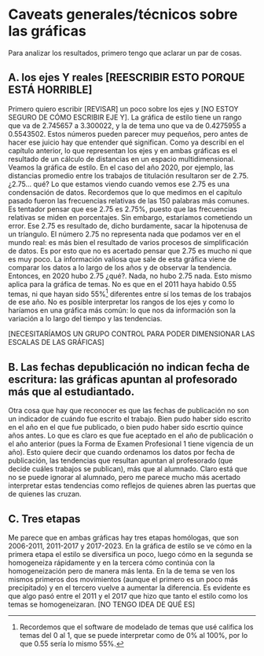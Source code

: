 # Caveats generales/técnicos sobre las gráficas
Para analizar los resultados, primero tengo que aclarar un par de cosas.
## A. los ejes Y reales [REESCRIBIR ESTO PORQUE ESTÁ HORRIBLE]
Primero quiero escribir [REVISAR] un poco sobre los ejes y [NO ESTOY SEGURO DE CÓMO ESCRIBIR EJE Y]. La gráfica de estilo tiene un rango que va de 2.745657 a 3.300022, y la de tema uno que va de 0.4275955 a 0.5543502. Estos números pueden parecer muy pequeños, pero antes de hacer ese juicio hay que entender qué significan. Como ya describí en el capítulo anterior, lo que representan los ejes y en ambas gráficas es el resultado de un cálculo de distancias en un espacio multidimensional. Veamos la gráfica de estilo. En el caso del año 2020, por ejemplo, las distancias promedio entre los trabajos de titulación resultaron ser de 2.75. ¿2.75... qué? Lo que estamos viendo cuando vemos ese 2.75 es una condensación de datos. Recordemos que lo que medimos en el capítulo pasado fueron las frecuencias relativas de las 150 palabras más comunes. Es tentador pensar que ese 2.75 es 2.75%, puesto que las frecuencias relativas se miden en porcentajes. Sin embargo, estaríamos cometiendo un error. Ese 2.75 es resultado de, dicho burdamente, sacar la hipotenusa de un tríangulo. El número 2.75 no representa nada que podamos ver en el mundo real: es más bien el resultado de varios procesos de simplificación de datos. Es por esto que no es acertado pensar que 2.75 es mucho ni que es muy poco. La información valiosa que sale de esta gráfica viene de comparar los datos a lo largo de los años y de observar la tendencia. Entonces, en 2020 hubo 2.75 ¿qué?. Nada, no hubo 2.75 nada. Esto mismo aplica para la gráfica de temas. No es que en el 2011 haya habido 0.55 temas, ni que hayan sido 55%[^1] diferentes entre sí los temas de los trabajos de ese año. No es posible interpretar los rangos de los ejes y como lo haríamos en una gráfica más común: lo que nos da información son la variación a lo largo del tiempo y las tendencias.

[NECESITARÍAMOS UN GRUPO CONTROL PARA PODER DIMENSIONAR LAS ESCALAS DE LAS GRÁFICAS]
## B. Las fechas depublicación no indican fecha de escritura: las gráficas apuntan al profesorado más que al estudiantado.
Otra cosa que hay que reconocer es que las fechas de publicación no son un indicador de cuándo fue escrito el trabajo. Bien pudo haber sido escrito en el año en el que fue publicado, o bien pudo haber sido escrtio quince años antes. Lo que es claro es que fue aceptado en el año de publicación o el año anterior (pues la Forma de Examen Profesional 1 tiene vigencia de un año). Esto quiere decir que cuando ordenamos los datos por fecha de publicación, las tendencias que resultan apuntan al profesorado (que decide cuáles trabajos se publican), más que al alumnado. Claro está que no se puede ignorar al alumnado, pero me parece mucho más acertado interpretar estas tendencias como reflejos de quienes abren las puertas que de quienes las cruzan.
## C. Tres etapas
Me parece que en ambas gráficas hay tres etapas homólogas, que son 2006-2011, 2011-2017 y 2017-2023. En la gráfica de estilo se ve cómo en la primera etapa el estilo se diversifica un poco, luego cómo en la segunda se homogeneiza rápidamente y en la tercera cómo continúa con la homogeneización pero de manera más lenta. En la de tema se ven los mismos primeros dos movimientos (aunque el primero es un poco más precipitado) y en el tercero vuelve a aumentar la diferencia. Es evidente es que algo pasó entre el 2011 y el 2017 que hizo que tanto el estilo como los temas se homogeneizaran. [NO TENGO IDEA DE QUÉ ES]

[^1]: Recordemos que el software de modelado de temas que usé califica los temas del 0 al 1, que se puede interpretar como de 0% al 100%, por lo que 0.55 sería lo mismo 55%.